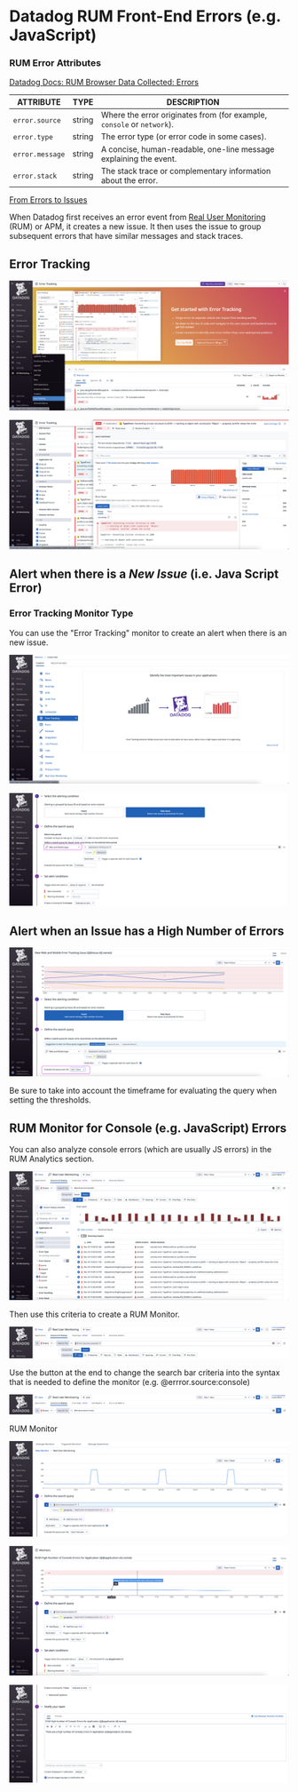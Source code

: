# Datadog RUM Front-End Errors (e.g. JavaScript) 

### **RUM Error Attributes**

[Datadog Docs: RUM Browser Data Collected: Errors](https://docs.datadoghq.com/real_user_monitoring/browser/data_collected/#error-attributes)

| ATTRIBUTE       | TYPE   | DESCRIPTION                                                  |
| --------------- | ------ | ------------------------------------------------------------ |
| `error.source`  | string | Where the error originates from (for example, `console` or `network`). |
| `error.type`    | string | The error type (or error code in some cases).                |
| `error.message` | string | A concise, human-readable, one-line message explaining the event. |
| `error.stack`   | string | The stack trace or complementary information about the error. |

[From Errors to Issues](https://www.datadoghq.com/blog/error-tracking/#from-errors-to-issues)

When Datadog first receives an error event from [Real User Monitoring](https://www.datadoghq.com/product/real-user-monitoring/) (RUM) or APM, it creates a new issue. It then uses the issue to group subsequent errors that have similar messages and stack traces.

## Error Tracking

![001-RUM-Error-Tracking](images/001-RUM-Error-Tracking.png)

![002-RUM-JS-Issue](images/002-RUM-JS-Issue.png)



## Alert when there is a *New Issue* (i.e. Java Script Error)

### Error Tracking Monitor Type

You can use the "Error Tracking" monitor to create an alert when there is an new issue. 

![003-Monitors-Error-Tracking](images/003-Monitors-Error-Tracking.png)



![004-Monitors-New-Issue](images/004-Monitors-New-Issue.png)



## Alert when an Issue has a High Number of Errors

![005-Monitor-Error-Tracking-High-Count](images/005-Monitor-Error-Tracking-High-Count.png)

Be sure to take into account the timeframe for evaluating the query when setting the thresholds.



## RUM Monitor for Console (e.g. JavaScript) Errors

You can also analyze console errors (which are usually JS errors) in the RUM Analytics section. 

![006-RUM-Console-Errors](images/006-RUM-Console-Errors.png)

Then use this criteria to create a RUM Monitor.

![007-RUM-Errors-Console-1](images/007-RUM-Errors-Console-1.png)

Use the button at the end to change the search bar criteria into the syntax that is needed to define the monitor (e.g. @errror.source:console)

![008-RUM-Console-Errors-02](images/008-RUM-Console-Errors-02.png)

 RUM Monitor

![009-RUM-Monitor-Error-Source-Console](images/009-RUM-Monitor-Error-Source-Console.png)

![010-RUM-High-Console-Errors](images/010-RUM-High-Console-Errors.png)

![011-RUM-High-Console-Errors](images/011-RUM-High-Console-Errors.png)